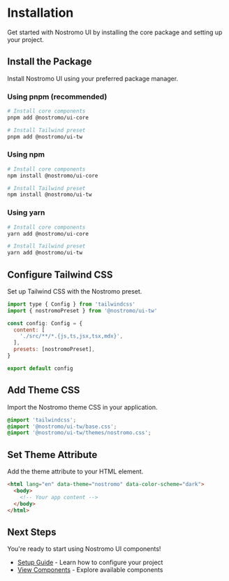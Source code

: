 # Installation

Get started with Nostromo UI by installing the core package and setting up your project.

## Install the Package

Install Nostromo UI using your preferred package manager.

### Using pnpm (recommended)

```bash
# Install core components
pnpm add @nostromo/ui-core

# Install Tailwind preset
pnpm add @nostromo/ui-tw
```

### Using npm

```bash
# Install core components
npm install @nostromo/ui-core

# Install Tailwind preset
npm install @nostromo/ui-tw
```

### Using yarn

```bash
# Install core components
yarn add @nostromo/ui-core

# Install Tailwind preset
yarn add @nostromo/ui-tw
```

## Configure Tailwind CSS

Set up Tailwind CSS with the Nostromo preset.

```js title="tailwind.config.js"
import type { Config } from 'tailwindcss'
import { nostromoPreset } from '@nostromo/ui-tw'

const config: Config = {
  content: [
    './src/**/*.{js,ts,jsx,tsx,mdx}',
  ],
  presets: [nostromoPreset],
}

export default config
```

## Add Theme CSS

Import the Nostromo theme CSS in your application.

```css title="globals.css"
@import 'tailwindcss';
@import '@nostromo/ui-tw/base.css';
@import '@nostromo/ui-tw/themes/nostromo.css';
```

## Set Theme Attribute

Add the theme attribute to your HTML element.

```html title="HTML"
<html lang="en" data-theme="nostromo" data-color-scheme="dark">
  <body>
    <!-- Your app content -->
  </body>
</html>
```

## Next Steps

You're ready to start using Nostromo UI components!

- [Setup Guide](./setup) - Learn how to configure your project
- [View Components](../components/button) - Explore available components
